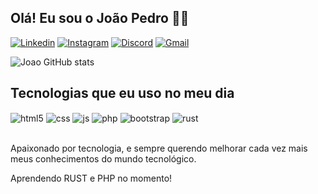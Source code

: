 ## Olá! Eu sou o João Pedro ✌🏻

[![Linkedin](https://img.shields.io/badge/LinkedIn-0077B5?style=for-the-badge&logo=linkedin&logoColor=white)]()
[![Instagram](https://img.shields.io/badge/Instagram-E4405F?style=for-the-badge&logo=instagram&logoColor=white)](https://www.instagram.com/hey.joaooo/)
[![Discord](https://img.shields.io/badge/Discord-7289DA?style=for-the-badge&logo=discord&logoColor=white)](424380199145177089)
[![Gmail](https://img.shields.io/badge/Gmail-D14836?style=for-the-badge&logo=gmail&logoColor=white)](joaop9774@gmail.com)

![Joao GitHub stats](https://github-readme-stats.vercel.app/api?username=JoaoLima27&show_icons=true&theme=dark)

## Tecnologias que eu uso no meu dia

<div style="display: inline_block">
  <img align="center" alt="html5" src="https://img.shields.io/badge/HTML5-E34F26?style=for-the-badge&logo=html5&logoColor=white" />
  <img align="center" alt="css" src="https://img.shields.io/badge/CSS3-1572B6?style=for-the-badge&logo=css3&logoColor=white" />
  <img align="center" alt="js" src="https://img.shields.io/badge/JavaScript-F7DF1E?style=for-the-badge&logo=javascript&logoColor=black" />
  <img align="center" alt="php" src="https://img.shields.io/badge/PHP-777BB4?style=for-the-badge&logo=php&logoColor=white" />
  <img align="center" alt="bootstrap" src="https://img.shields.io/badge/Bootstrap-563D7C?style=for-the-badge&logo=bootstrap&logoColor=white" />
  <img align="center" alt="rust" src="https://img.shields.io/badge/Rust-000000?style=for-the-badge&logo=rust&logoColor=white" />
</div><br/>

Apaixonado por tecnologia, e sempre querendo melhorar cada vez mais meus conhecimentos do mundo tecnológico.

Aprendendo RUST e PHP no momento!
